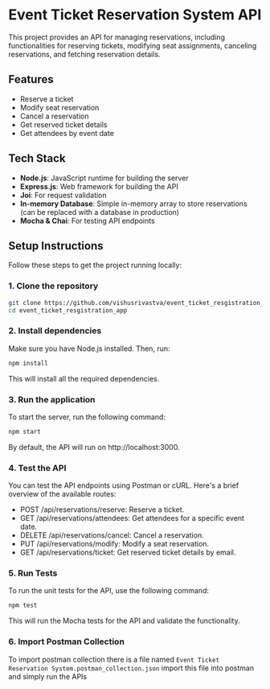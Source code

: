 # Event Ticket Reservation System API

This project provides an API for managing reservations, including functionalities for reserving tickets, modifying seat assignments, canceling reservations, and fetching reservation details.

## Features

- Reserve a ticket
- Modify seat reservation
- Cancel a reservation
- Get reserved ticket details
- Get attendees by event date

## Tech Stack

- **Node.js**: JavaScript runtime for building the server
- **Express.js**: Web framework for building the API
- **Joi**: For request validation
- **In-memory Database**: Simple in-memory array to store reservations (can be replaced with a database in production)
- **Mocha & Chai**: For testing API endpoints

## Setup Instructions

Follow these steps to get the project running locally:

### 1. Clone the repository

```bash
git clone https://github.com/vishusrivastva/event_ticket_resgistration_app.git
cd event_ticket_resgistration_app
```

### 2. Install dependencies
Make sure you have Node.js installed. Then, run:
```bash
npm install
```
This will install all the required dependencies.

### 3. Run the application
To start the server, run the following command:
```bash
npm start
```
By default, the API will run on http://localhost:3000.

### 4. Test the API
You can test the API endpoints using Postman or cURL. Here's a brief overview of the available routes:

- POST /api/reservations/reserve: Reserve a ticket.
- GET /api/reservations/attendees: Get attendees for a specific event date.
- DELETE /api/reservations/cancel: Cancel a reservation.
- PUT /api/reservations/modify: Modify a seat reservation.
- GET /api/reservations/ticket: Get reserved ticket details by email.

### 5. Run Tests
To run the unit tests for the API, use the following command:

```bash
npm test
```
This will run the Mocha tests for the API and validate the functionality.

### 6. Import Postman Collection
To import postman collection there is a file named `Event Ticket Reservation System.postman_collection.json` import this file into postman and simply run the APIs
